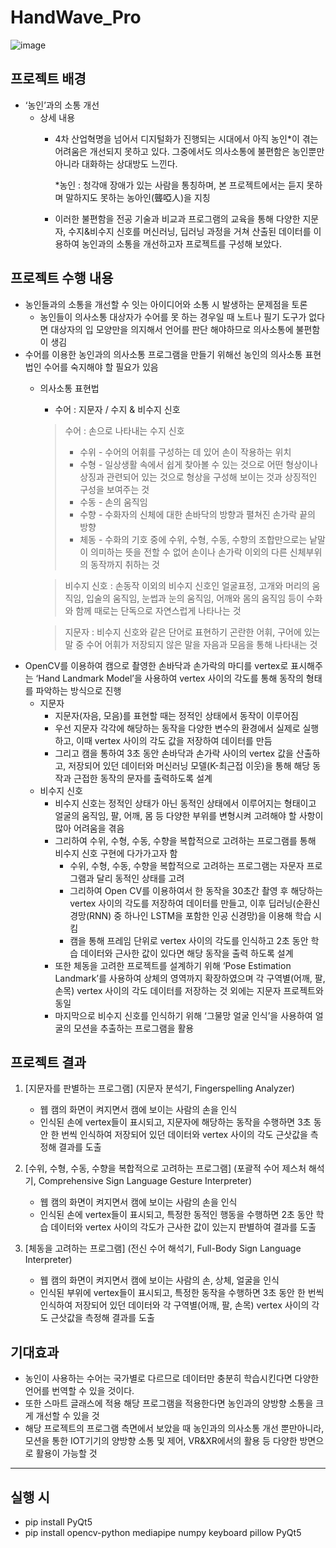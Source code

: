 # HandWave_Pro
![image](https://github.com/user-attachments/assets/d1bc6634-9e8b-4966-97b2-b5f43dbf08ef)

## 프로젝트 배경

- ‘농인’과의 소통 개선
    - 상세 내용
        - 4차 산업혁명을 넘어서 디지털화가 진행되는 시대에서 아직 농인*이 겪는 어려움은 개선되지 못하고 있다. 그중에서도 의사소통에 불편함은 농인뿐만 아니라 대화하는 상대방도 느낀다.
            
            *농인 : 청각애 장애가 있는 사람을 통칭하며, 본 프로젝트에서는 듣지 못하며 말하지도
            못하는 농아인(聾啞人)을 지칭
            
        - 이러한 불편함을 전공 기술과 비교과 프로그램의 교육을 통해 다양한 지문자, 수지&비수지 신호를 머신러닝, 딥러닝 과정을 거쳐 산출된 데이터를 이용하여 농인과의 소통을 개선하고자 프로젝트를 구성해 보았다.

## 프로젝트 수행 내용

- 농인들과의 소통을 개선할 수 잇는 아이디어와 소통 시 발생하는 문제점을 토론
    - 농인들이 의사소통 대상자가 수어를 못 하는 경우일 때 노트나 필기 도구가 없다면 대상자의 입 모양만을 의지해서 언어를 판단 해야하므로 의사소통에 불편함이 생김
- 수어를 이용한 농인과의 의사소통 프로그램을 만들기 위해선 농인의 의사소통 표현법인 수어를 숙지해야 할 필요가 있음
    - 의사소통 표현법
        - 수어 : 지문자 / 수지 & 비수지 신호
        
        > 수어 : 손으로 나타내는 수지 신호
        > 
        > - 수위 -  수어의 어휘를 구성하는 데 있어 손이 작용하는 위치
        > - 수형 - 일상생활 속에서 쉽게 찾아볼 수 있는 것으로 어떤 형상이나 상징과 관련되어 있는 것으로 형상을 구성해 보이는 것과 상징적인 구성을 보여주는 것
        > - 수동 - 손의 움직임
        > - 수향 - 수화자의 신체에 대한 손바닥의 방향과 펼쳐진 손가락 끝의 방향
        > - 체동 - 수화의 기호 중에 수위, 수형, 수동, 수향의 조합만으로는 낱말이 의미하는 뜻을 전할 수 없어 손이나 손가락 이외의 다른 신체부위의 동작까지 취하는 것
        
        > 비수지 신호 : 손동작 이외의 비수지 신호인 얼굴표정, 고개와 머리의 움직임, 입술의 움직임, 눈썹과 눈의 움직임, 어깨와 몸의 움직임 등이 수화와 함께 때로는 단독으로 자연스럽게 나타나는 것
        > 
        
        > 지문자 : 비수지 신호와 같은 단어로 표현하기 곤란한 어휘, 구어에 있는 말 중 수어 어휘가 저장되지 않은 말을 자음과 모음을 통해 나타내는 것
        > 
- OpenCV를 이용하여 캠으로 촬영한 손바닥과 손가락의 마디를 vertex로 표시해주는 ‘Hand Landmark Model’을 사용하여 vertex 사이의 각도를 통해 동작의 형태를 파악하는 방식으로 진행
    - 지문자
        - 지문자(자음, 모음)를 표현할 때는 정적인 상태에서 동작이 이루어짐
        - 우선 지문자 각각에 해당하는 동작을 다양한 변수의 환경에서 실제로 실행하고, 이때 vertex 사이의 각도 값을 저장하여 데이터를 만듬
        - 그리고 캠을 통하여 3초 동안 손바닥과 손가락 사이의 vertex 값을 산출하고, 저장되어
        있던 데이터와 머신러닝 모델(K-최근접 이웃)을 통해 해당 동작과 근접한 동작의 문자를 출력하도록 설계
    - 비수지 신호
        - 비수지 신호는 정적인 상태가 아닌 동적인 상태에서 이루어지는 형태이고 얼굴의 움직임, 팔, 어깨, 몸 등 다양한 부위를 변형시켜 고려해야 할 사항이 많아 어려움을 겪음
        - 그리하여 수위, 수형, 수동, 수향을 복합적으로 고려하는 프로그램를 통해 비수지 신호 구현에 다가가고자 함
            - 수위, 수형, 수동, 수향을 복합적으로 고려하는 프로그램는 자문자 프로그램과 달리 동적인 상태를 고려
            - 그리하여 Open CV를 이용하여서 한 동작을 30초간 촬영 후 해당하는 vertex 사이의 각도를 저장하여 데이터를 만들고, 이후 딥러닝(순환신경망(RNN) 중 하나인 LSTM을 포함한 인공 신경망)을 이용해 학습 시킴
            - 캠을 통해 프레임 단위로 vertex 사이의 각도를 인식하고 2초 동안 학습 데이터와 근사한 값이 있다면 해당 동작을 출력 하도록 설계
        - 또한 체동을 고려한 프로젝트를 설계하기 위해 ‘Pose Estimation Landmark’를 사용하여 상체의 영역까지 확장하였으며 각 구역별(어깨, 팔, 손목) vertex 사이의 각도 데이터를 저장하는 것 외에는 지문자 프로젝트와 동일
        - 마지막으로 비수지 신호를 인식하기 위해 ‘그물망 얼굴 인식’을 사용하여 얼굴의 모션을 추출하는 프로그램을 활용

## 프로젝트 결과

1. [지문자를 판별하는 프로그램] (지문자 분석기, Fingerspelling Analyzer)
    - 웹 캠의 화면이 켜지면서 캠에 보이는 사람의 손을 인식
    - 인식된 손에 vertex들이 표시되고, 지문자에 해당하는 동작을 수행하면 3초 동안 한 번씩 인식하여 저장되어 있던 데이터와 vertex 사이의 각도 근삿값을 측정해 결과를 도출

1. [수위, 수형, 수동, 수향을 복합적으로 고려하는 프로그램] (포괄적 수어 제스처 해석기,  Comprehensive Sign Language Gesture Interpreter)
    - 웹 캠의 화면이 켜지면서 캠에 보이는 사람의 손을 인식
    - 인식된 손에 vertex들이 표시되고, 특정한 동적인 행동을 수행하면 2초 동안 학습 데이터와 vertex 사이의 각도가 근사한 값이 있는지 판별하여 결과를 도출

1. [체동을 고려하는 프로그램] (전신 수어 해석기, Full-Body Sign Language Interpreter)
    - 웹 캠의 화면이 켜지면서 캠에 보이는 사람의 손, 상체, 얼굴을 인식
    - 인식된 부위에 vertex들이 표시되고, 특정한 동작을 수행하면 3초 동안 한 번씩 인식하여 저장되어 있던 데이터와 각 구역별(어깨, 팔, 손목) vertex 사이의 각도 근삿값을 측정해 결과를 도출

## 기대효과

- 농인이 사용하는 수어는 국가별로 다르므로 데이터만 충분히 학습시킨다면 다양한 언어를 번역할 수 있을 것이다.
- 또한 스마트 글래스에 적용 해당 프로그램을 적용한다면 농인과의 양방향 소통을 크게 개선할 수 있을 것
- 해당 프로젝트의 프로그램 측면에서 보았을 때 농인과의 의사소통 개선 뿐만아니라, 모션을 통한 IOT기기의 양방향 소통 및 제어, VR&XR에서의 활용 등 다양한 방면으로 활용이 가능할 것

------

## 실행 시 

- pip install PyQt5
- pip install opencv-python mediapipe numpy keyboard pillow PyQt5

